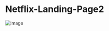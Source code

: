 # Netflix-Landing-Page2
![image](https://github.com/Anti-RakPro/Netflix-Landing-Page2/assets/57501550/c0f117ae-3a2c-429d-b92c-e784ae77c5a3)
